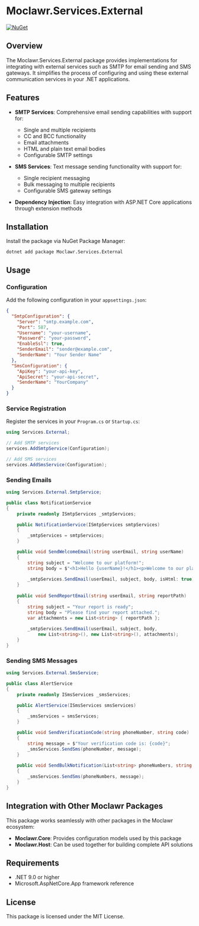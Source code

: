 # Moclawr.Services.External

[![NuGet](https://img.shields.io/nuget/v/Moclawr.Services.External.svg)](https://www.nuget.org/packages/Moclawr.Services.External/)

## Overview

The Moclawr.Services.External package provides implementations for integrating with external services such as SMTP for email sending and SMS gateways. It simplifies the process of configuring and using these external communication services in your .NET applications.

## Features

- **SMTP Services**: Comprehensive email sending capabilities with support for:
  - Single and multiple recipients
  - CC and BCC functionality
  - Email attachments
  - HTML and plain text email bodies
  - Configurable SMTP settings

- **SMS Services**: Text message sending functionality with support for:
  - Single recipient messaging
  - Bulk messaging to multiple recipients
  - Configurable SMS gateway settings

- **Dependency Injection**: Easy integration with ASP.NET Core applications through extension methods

## Installation

Install the package via NuGet Package Manager:

```shell
dotnet add package Moclawr.Services.External
```

## Usage

### Configuration

Add the following configuration in your `appsettings.json`:

```json
{
  "SmtpConfiguration": {
    "Server": "smtp.example.com",
    "Port": 587,
    "Username": "your-username",
    "Password": "your-password",
    "EnableSsl": true,
    "SenderEmail": "sender@example.com",
    "SenderName": "Your Sender Name"
  },
  "SmsConfiguration": {
    "ApiKey": "your-api-key",
    "ApiSecret": "your-api-secret",
    "SenderName": "YourCompany"
  }
}
```

### Service Registration

Register the services in your `Program.cs` or `Startup.cs`:

```csharp
using Services.External;

// Add SMTP services
services.AddSmtpService(Configuration);

// Add SMS services
services.AddSmsService(Configuration);
```

### Sending Emails

```csharp
using Services.External.SmtpService;

public class NotificationService
{
    private readonly ISmtpServices _smtpServices;

    public NotificationService(ISmtpServices smtpServices)
    {
        _smtpServices = smtpServices;
    }

    public void SendWelcomeEmail(string userEmail, string userName)
    {
        string subject = "Welcome to our platform!";
        string body = $"<h1>Hello {userName}!</h1><p>Welcome to our platform.</p>";
        
        _smtpServices.SendEmail(userEmail, subject, body, isHtml: true);
    }
    
    public void SendReportEmail(string userEmail, string reportPath)
    {
        string subject = "Your report is ready";
        string body = "Please find your report attached.";
        var attachments = new List<string> { reportPath };
        
        _smtpServices.SendEmail(userEmail, subject, body, 
            new List<string>(), new List<string>(), attachments);
    }
}
```

### Sending SMS Messages

```csharp
using Services.External.SmsService;

public class AlertService
{
    private readonly ISmsServices _smsServices;

    public AlertService(ISmsServices smsServices)
    {
        _smsServices = smsServices;
    }

    public void SendVerificationCode(string phoneNumber, string code)
    {
        string message = $"Your verification code is: {code}";
        _smsServices.SendSms(phoneNumber, message);
    }
    
    public void SendBulkNotification(List<string> phoneNumbers, string message)
    {
        _smsServices.SendSms(phoneNumbers, message);
    }
}
```

## Integration with Other Moclawr Packages

This package works seamlessly with other packages in the Moclawr ecosystem:

- **Moclawr.Core**: Provides configuration models used by this package
- **Moclawr.Host**: Can be used together for building complete API solutions

## Requirements

- .NET 9.0 or higher
- Microsoft.AspNetCore.App framework reference

## License

This package is licensed under the MIT License.
